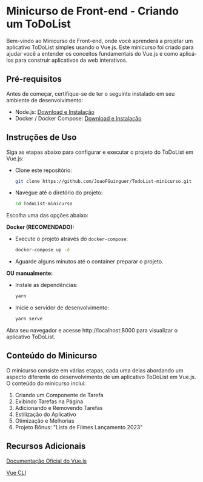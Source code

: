 # Minicurso de Front-end - Criando um ToDoList 

Bem-vindo ao Minicurso de Front-end, onde você aprenderá a projetar um aplicativo ToDoList simples usando o Vue.js. Este minicurso foi criado para ajudar você a entender os conceitos fundamentais do Vue.js e como aplicá-los para construir aplicativos da web interativos.

## Pré-requisitos

Antes de começar, certifique-se de ter o seguinte instalado em seu ambiente de desenvolvimento:

- Node.js: [Download e Instalação](https://nodejs.org/)
- Docker / Docker Compose: [Download e Instalação](https://docs.docker.com/)

## Instruções de Uso

Siga as etapas abaixo para configurar e executar o projeto do ToDoList em Vue.js:

- Clone este repositório:

    ```bash
    git clone https://github.com/JoaoFGuinguer/TodoList-minicurso.git
    ```
- Navegue até o diretório do projeto:
    ```bash
    cd TodoList-minicurso
    ```

Escolha uma das opções abaixo:

**Docker (RECOMENDADO):**

- Execute o projeto através do `docker-compose`:

    ```bash
    docker-compose up -d
    ```

- Aguarde alguns minutos até o container preparar o projeto.
    
**OU manualmente:**

- Instale as dependências:

    ```bash
    yarn
    ```
- Inicie o servidor de desenvolvimento:
    ```bash
    yarn serve
    ```


Abra seu navegador e acesse http://localhost:8000 para visualizar o aplicativo ToDoList.

## Conteúdo do Minicurso
O minicurso consiste em várias etapas, cada uma delas abordando um aspecto diferente do desenvolvimento de um aplicativo ToDoList em Vue.js. O conteúdo do minicurso inclui:

1. Criando um Componente de Tarefa
2. Exibindo Tarefas na Página
3. Adicionando e Removendo Tarefas
4. Estilização do Aplicativo
5. Otimização e Melhorias
6. Projeto Bônus: "Lista de Filmes Lançamento 2023"

## Recursos Adicionais
[Documentação Oficial do Vue.js](https://vuejs.org/)

[Vue CLI](https://cli.vuejs.org/)

